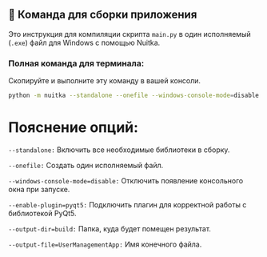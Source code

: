 ## 🚀 Команда для сборки приложения

Это инструкция для компиляции скрипта `main.py` в один исполняемый (`.exe`) файл для Windows с помощью Nuitka.

### Полная команда для терминала:

Скопируйте и выполните эту команду в вашей консоли.

```bash
python -m nuitka --standalone --onefile --windows-console-mode=disable --disable-cache=ccache --enable-plugin=pyqt5 --output-dir=build --output-file=UserManagementApp main.py
```

# Пояснение опций:

`--standalone:` Включить все необходимые библиотеки в сборку.

`--onefile:` Создать один исполняемый файл.

`--windows-console-mode=disable:` Отключить появление консольного окна при запуске.

`--enable-plugin=pyqt5:` Подключить плагин для корректной работы с библиотекой PyQt5.

`--output-dir=build:` Папка, куда будет помещен результат.

`--output-file=UserManagementApp:` Имя конечного файла.
